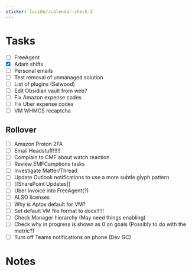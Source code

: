 ```yaml
---
sticker: lucide//calendar-check-2
---
```

# Tasks
- [ ] FreeAgent
- [x] Adam shifts
- [ ] Personal emails
- [ ] Test removal of unmanaged solution
- [ ] List of plugins (Selwood)
- [ ] Edit Obsidian vault from web? 
- [ ] Fix Amazon expense codes
- [ ] Fix Uber expense codes
- [ ] VM WHMCS recaptcha
## Rollover
- [ ] Amazon Proton 2FA
- [ ] Email Headstuff!!!!!
- [ ] Complain to CMF about watch reaction
- [ ] Review EMFCamptions tasks
- [ ] Investigate Matter/Thread
- [ ] Update Outlook notifications to use a more subtle glyph pattern
- [ ] [[SharePoint Updates]]
- [ ] Uber invoice into FreeAgent(?)
- [ ] ALSO licenses
- [ ] Why is Aptos default for VM? 
- [ ] Set default VM file format to docx!!!!!
- [ ] Check Manager hierarchy (May need things enabling)
- [ ] Check why in progress is shown as 0 on goals (Possibly to do with the metric?)
- [ ] Turn off Teams notifications on phone (Dev GC)

# Notes